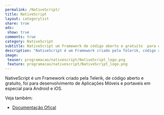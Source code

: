 ```yaml
---
permalink: /NativeScript/
title: NativeScript
layout: categorylist
share: true
ads:
 show: true
comments: true
category: NativeScript
subtitle: NativeScript um Framework de código aberto e gratuito  para desenvolver aplicações Mobile.
description: "NativeScript é um Framework criado pela Telerik, código aberto e gratuito para desenvolvimento de Aplicações Móveis e portaveis em especial para Android e iOS."
image:
 teaser: programacao/nativescript/NativeScript_logo.png
 feature: programacao/nativescript/NativeScript_logo.png
---
```


NativeScript é um Framework criado pela Telerik, de código aberto e gratuito, foi para desenvolvimento de Aplicações Móveis e portaveis em especial para Android e iOS.

<!--more-->

Veja também:

 * [Documentação Ofical](http://docs.nativescript.com)
